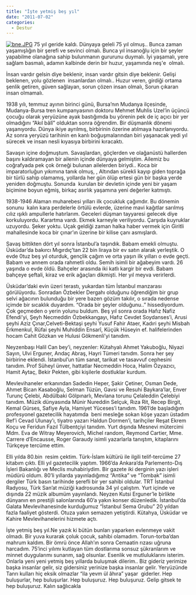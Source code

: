 ```yaml
---
title: "İşte yetmiş beş yıl"
date: "2011-07-02"
categories: 
  - Destur
---
```


[![bne.JPG](/uploads/2011/07/bne.jpg)](/uploads/2011/07/bne.jpg "bne.JPG") 75 yıl geride kaldı. Dünyaya geleli 75 yıl olmuş.. Bunca zaman yaşamışlığın bir şerefi ve sevinci olmalı. Bunca yıl insanoğlu için bir şeyler yapabilme olanağına sahip bulunmanın gururunu duymalı. İyi yaşamalı, yere sağlam basmalı, adamın kalbinde derin bir huzur, yaşamında neş'e  olmalı.

İnsan vardır gelsin diye beklenir, insan vardır gitsin diye beklenir. Gelişi beklenen, yolu gözlenen  insanlardan olmalı.. Huzur veren, girdiği ortama şenlik getiren, güven sağlayan, sorun çözen insan olmalı, Sorun çıkaran insan olmamalı.

1938 yılı, temmuz ayının birinci günü, Bursa’nın Mudanya ilçesinde, Mudanya-Bursa tren kumpanyasının doktoru Mehmet Muhlis Uzel’in üçüncü çocuğu olarak yeryüzüne ayak bastığımda bu yörenin pek de iç açıcı bir yer olmadığını “Akıl bâlî” olduktan sonra öğrendim. Bir düşmanlık dönemi yaşanıyordu. Dünya ikiye ayrılmış, birbirinin özerine atılmaya hazırlanıyordu. Az sonra yeryüzü tarihinin en kanlı boğuşmalarından biri yaşanacak yedi yıl sürecek ve insan nesli kıyasıya birbirini kıracaktı.

Savaşın içine doğmuştum. Savaşlardan, göçlerden ve olağanüstü hallerden başını kaldıramayan bir ailenin içinde dünyaya gelmiştim. Ailemiz bu coğrafyada pek çok örneği bulunan ailelerden biriydi.. Koca bir imparatorluğun yıkımına tanık olmuş, , Altından sürekli kayıp giden toprağa bir türlü sahip olamamış, yollarda her gün ölüp ertesi gün bir başka yerde yeniden doğmuştu. Sonunda  kurulan bir devletin içinde yeni bir yaşam biçimine boyun eğmiş, birkaç asırlık yaşamına yeni değerler katmıştı.

1938-1946 Alaman muharebesi yılları ilk çocukluk çağımdır. Bu dönemin sonunu  kalın kara perdelerle örtülü evlerde, üzerine mavi kağıtlar sarılmış cılız ışıklı ampullerle hatırlarım. Geceleri düşman tayyaresi gelecek diye korkuluyordu. Karartma vardı. Ekmek karneyle veriliyordu. Çarşıda kuyruklar uzuyordu. Şeker yoktu. Uçak geldiği zaman halka haber vermek için Giritli mahallesinde koca bir çınar’ın üzerine bir kilise çanı asmışlardı.

Savaş bittikten dört yıl sonra İstanbul’a taşındık. Babam emekli olmuştu. Üsküdar’da bakırcı Mıgırdıç’tan 22 bin liraya bir ev satın alarak yerleştik. O evde 0tuz beş yıl oturduk, gençlik çağım ve orta yaşın ilk yılları o evde geçti. Babam ve annem orada rahmetli oldu. Semih isimli bir ağabeyim vardı. 26 yaşında o evde öldü. Bahçeler arasında iki katlı kargir bir evdi. Babam bahçeye şeftali, kiraz ve erik ağaçları dikmişti. Her yıl meyva verirlerdi.

Üsküdar’daki evin üzeri terastı, yukardan tüm İstanbul manzarası görülüyordu. Sonradan Özbekler Dergahı olduğunu öğrendiğim bir grup selvi ağacının bulunduğu bir yere bazen gözüm takılır, o sırada nedense içimde bir sıcaklık duyardım. “Orada bir şeyler olduğunu..” hissediyordum. Çok geçmeden o yerin yolunu buldum. Beş yıl sonra orada Hafız Nafiz Efendi’yi, Şeyh Necmeddin Özbekkangayı, Hafız Cevdet Soydanses’i, Arusi şeyhi Aziz Çınar,Celveti-Bektaşi şeyhi Yusuf Fahir Ataer, Kadıri şeyhi Misbah Erkmenkul, Rüfai şeyhi Muhiddin Ensarî, Küçük Hüseyin ef. halifelerinden hocam Cahit Gözkan ve Hulusi Gökmenli’yi tanıdım.

Neyzenbaşı Halil Can bey’i, neyzenler: Kütahyalı Ahmet Yakuboğlu, Niyazi Sayın, Ulvi Erguner, Andaç Abraş, Hayri Tümeri tanıdm. Sonra her şey birbirine eklendi. İstanbul’un tüm sanat, tarikat ve tasavvuf cephesini tanıdım. Prof Süheyl ünver, hattatlar Necmeddin Hoca, Halim Özyazıcı, Hamit Aytaç, Bekir Pekten, gibi kişilerle dostluklar kurdum.

Mevlevihaneler erkanından Sadedin Heper, Şakir Çetiner, Osman Dede, Ahmet Bican Kasaboğlu, Selman Tüzün, Gavsi ve Resuhi Baykara’lar, Enver Turunç Çelebi, Abdülbaki Gölpınarlı, Mevlana torunu Çelaleddin Çelebiyi tanıdım. Müzik dünyasında Münir Nureddin Selçuk, Rıza Rit, Recep Birgit, Kemal Gürses, Safiye Ayla, Hamiyet Yüceses’i tanıdım. 1961’de başladığım profesyonel gazetecilik hayatımda  beni mesleğe sokan köşe yazarı üstadım Ref’i Cevad Ulunay’ı, tiyatro yazarı Haldun Dormen’i, tarihçiler Reşat Ekrem Koçu ve Feridun Fazıl Tülbentçiyi tanıdım. Yurt dışında Mesnevi mütercimi Mdm. Eva de Witray Meyerovich, Michel random, Reymond Cartier, Mme. Carrere d’Encausse, Roger Garaudy isimli yazarlarla tanıştım, kitaplarını Türkçeye tercüme ettim.

Elli yılda 80.bin  resim çektim. Türk-İslam kültürü ile ilgili telif-tercüme 27 kitabım çıktı. Elli yıl gazetecilik yaptım. 1966’da Ankara’da Parlemento-Dış İşleri Bakanlığı ve Meclis muhabiriydim. Bir gazete iki derginin yazı işleri müdürü oldum. 80’li yıllarda yayınladığımız “Antika” ve “Tombak” isimli dergiler Türk basın tarihinde şerefli bir yer sahibi oldular. TRT İstanbul Radyosu, Türk San’at müziği kadrosunda 34 yıl çalıştım. Yurt içinde ve dışında 22 müzik albumüm yayınlandı. Neyzen Kutsi Erguner’le birlikte dünyanın en prestijli salonlarında 60’a yakın konser düzenledik. İstanbul’da Galata Mevlevihanesinde kurduğumuz “İstanbul Sema Grubu” 20 yıldan fazla faaliyet gösterdi. Otuza yakın semazen yetiştirdi. Kütahya, Üsküdar ve Kahire Mevlevihanelerini hizmete açtı.

İşte yetmiş beş yıl.Ne yazık ki bütün bunları yaparken evlenmeye vakit olmadı. Bir yuva kurarak çoluk çocuk, sahibi olamadım. Torun-torba’dan mahrum kaldım. Bir ömrü önce Allah’ın sonra Cemaatin rızası uğruna harcadım. 75’inci yılımı kutlayan tüm dostlarıma sonsuz şükranlarım ve minnet duygularımı sunarım, sağ olsunlar. Esenlik ve mutluluklarını isterim. Onlarla yeni yeni yetmiş beş yıllarda buluşmak dilerim.. Biz gideriz yerimize başka insanlar gelir, siz gidersiniz yerinize başka insanlar gelir. Yeryüzünde Tanrı kulları hiç eksik olmazlar “ila yevm ül âhıra” yaşar  giderler. Hep buluşurlar, hep buluşurlar. Hep buluşuruz. Hep buluşuruz. Gelip gitsek te hep buluşuruz. Kalın sağlıcakla
